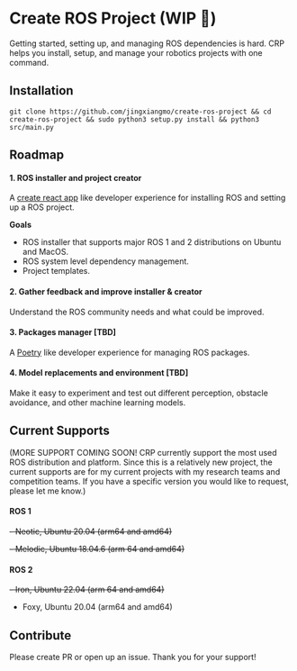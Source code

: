 # Create ROS Project (WIP 🔨)

Getting started, setting up, and managing ROS dependencies is hard. CRP helps you install, setup, and manage your robotics projects with one command.

## Installation
```
git clone https://github.com/jingxiangmo/create-ros-project && cd create-ros-project && sudo python3 setup.py install && python3 src/main.py
```

## Roadmap
#### 1. ROS installer and project creator

  A [create react app](https://create-react-app.dev) like developer experience for installing ROS and setting up a ROS project.

  **Goals**
  - ROS installer that supports major ROS 1 and 2 distributions on Ubuntu and MacOS.
  - ROS system level dependency management.
  - Project templates.

#### 2. Gather feedback and improve installer & creator

Understand the ROS community needs and what could be improved.

#### 3. Packages manager [TBD]

A [Poetry](https://python-poetry.org) like developer experience for managing ROS packages.

#### 4. Model replacements and environment [TBD]

Make it easy to experiment and test out different perception, obstacle avoidance, and other machine learning models.


## Current Supports
(MORE SUPPORT COMING SOON! CRP currently support the most used ROS distribution and platform. Since this is a relatively new project, the current supports are for my current projects with my research teams and competition teams. If you have a specific version you would like to request, please let me know.)
#### ROS 1

~~- Neotic, Ubuntu 20.04 (arm64 and amd64)~~

~~- Melodic, Ubuntu 18.04.6 (arm 64 and amd64)~~

#### ROS 2
~~- Iron, Ubuntu 22.04 (arm 64 and amd64)~~
- Foxy, Ubuntu 20.04 (arm64 and amd64)


## Contribute
Please create PR or open up an issue. Thank you for your support!
